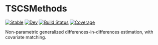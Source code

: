 # TSCSMethods

[![Stable](https://img.shields.io/badge/docs-stable-blue.svg)](https://emfeltham.github.io/tscsmethods.jl/stable)
[![Dev](https://img.shields.io/badge/docs-dev-blue.svg)](https://emfeltham.github.io/tscsmethods.jl/dev)
[![Build Status](https://travis-ci.com/emfeltham/tscsmethods.jl.svg?branch=master)](https://travis-ci.com/emfeltham/tscsmethods.jl)
[![Coverage](https://codecov.io/gh/emfeltham/tscsmethods.jl/branch/master/graph/badge.svg)](https://codecov.io/gh/emfeltham/tscsmethods.jl)

Non-parametric generalized differences-in-differences estimation, with covariate matching.
